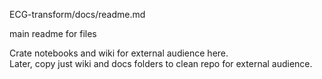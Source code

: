 ECG-transform/docs/readme.md  

main readme for files  

Crate notebooks and wiki for external audience here.  
Later, copy just wiki and docs folders to clean repo for external audience.  
